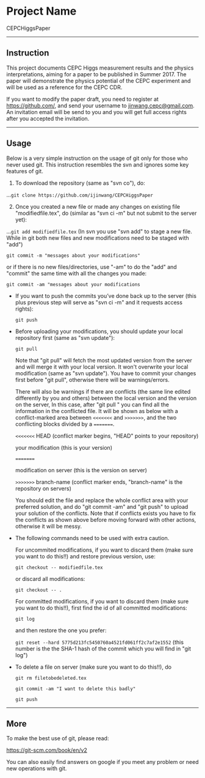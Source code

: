 # Project Name

CEPCHiggsPaper

---

## Instruction

This project documents CEPC Higgs measurement results and the physics interpretations, aiming for a paper to be published in Summer 2017. 
The  paper will demonstrate the physics potential of the CEPC experiment and will be used as a reference for the CEPC CDR.

If you want to modify the paper draft, you need to register at https://github.com/, and send your username to jinwang.cepc@gmail.com.
An invitation email will be send to you and you will get full access rights after you accepted the invitation.

---

## Usage

Below is a very simple instruction on the usage of git only for those who never used git. 
This instruction resembles the svn and ignores some key features of git.

1. To download the repository (same as "svn co"), do:

...`git clone https://github.com/ijinwang/CEPCHiggsPaper`

2. Once you created a new file or made any changes on existing file "modifiedfile.tex", do (similar as "svn ci -m" but not submit to the server yet):

...`git add modifiedfile.tex`  (In svn you use "svn add" to stage a new file. While in git both new files and new modifications need to be staged with "add")

  `git commit -m "messages about your modifications"`

  or if there is no new files/directories, use "-am" to do the "add" and "commit" the same time with all the changes you made:

  `git commit -am "messages about your modifications`

* If you want to push the commits you’ve done back up to the server (this plus previous step will serve as "svn ci -m" and it requests access rights):

  `git push`

* Before uploading your modifications, you should update your local repository first (same as "svn update"):

  `git pull`

  Note that "git pull" will fetch the most updated version from the server and will merge it with your local version.
  It won't overwrite your local modification (same as "svn update"). 
  You have to commit your changes first before "git pull", otherwise there will be warnings/errors.

  There will also be warnings if there are conflicts (the same line edited differently by you and others) between the local version and the version on the server, 
  In this case, after "git pull " you can find all the information in the conflicted file. 
  It will be shown as below with a conflict-marked area between `<<<<<<<` and `>>>>>>>`, and the two conflicting blocks divided by a `=======`.

  `<<<<<<<` HEAD (conflict marker begins, "HEAD" points to your repository)

  your modification  (this is your version)

  `=======`

  modification on server (this is the version on server)

  `>>>>>>>` branch-name (conflict marker ends, "branch-name" is the repository on servers)

  You should edit the file and replace the whole conflict area with your preferred solution, and do "git commit -am" and "git push" to upload your solution of the conflicts.
  Note that if conflicts exists you have to fix the conflicts as shown above before moving forward with other actions, otherwise it will be messy.



* The following commands need to be used with extra caution.

  For uncommited modifications, if you want to discard them (make sure you want to do this!!) and restore previous version, use:

  `git checkout -- modifiedfile.tex`

  or discard all modifications:

  `git checkout -- . `

  For committed modifications, if you want to discard them (make sure you want to do this!!), first find the id of all committed modifications:

  `git log`

  and then restore the one you prefer:

  `git reset --hard 5775d213fc5450760a4521fd061ff2c7af2e1552`  (this number is the the SHA-1 hash of the commit which you will find in "git log")

* To delete a file on server (make sure you want to do this!!), do 

  `git rm filetobedeleted.tex`

  `git commit -am "I want to delete this badly"`

  `git push`

---

## More

To make the best use of git, please read:

https://git-scm.com/book/en/v2

You  can also easily find answers on google if you meet any problem or need new operations with git.
